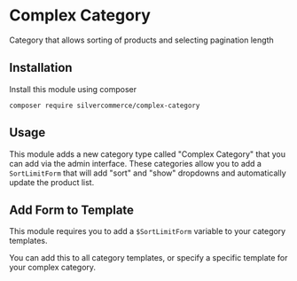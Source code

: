 # Complex Category

Category that allows sorting of products and selecting pagination length

## Installation

Install this module using composer

    composer require silvercommerce/complex-category

## Usage

This module adds a new category type called "Complex Category" that you can add
via the admin interface. These categories allow you to add a `SortLimitForm`
that will add "sort" and "show" dropdowns and automatically update the product list.

## Add Form to Template

This module requires you to add a `$SortLimitForm` variable to your category templates.

You can add this to all category templates, or specify a specific template for your
complex category. 